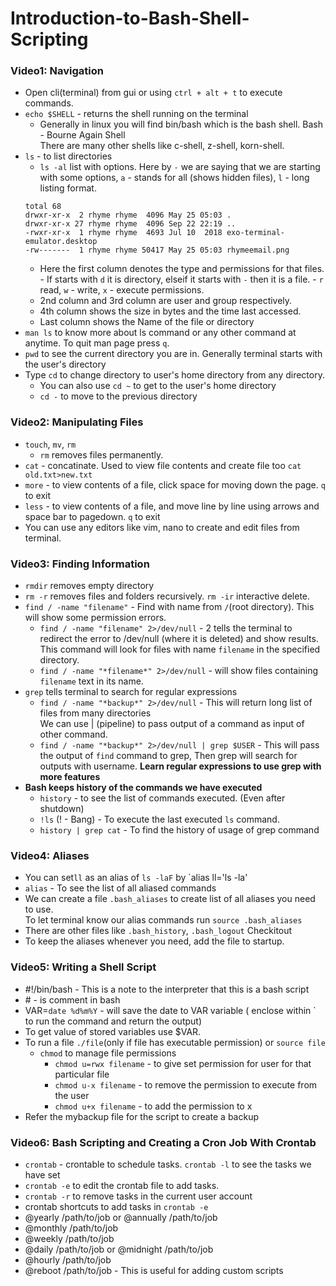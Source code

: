 # Introduction-to-Bash-Shell-Scripting

### Video1: Navigation
- Open cli(terminal) from gui or using `ctrl + alt + t` to execute commands.
- `echo $SHELL` - returns the shell running on the terminal
  - Generally in linux you will find bin/bash which is the bash shell. Bash - Bourne Again Shell  
  There are many other shells like c-shell, z-shell, korn-shell.  
- `ls` - to list directories  
    - `ls -al` list with options. Here by `-` we are saying that we are starting with some options, `a` - stands for all (shows hidden files), `l` - long listing format.
    ```
    total 68
    drwxr-xr-x  2 rhyme rhyme  4096 May 25 05:03 .
    drwxr-xr-x 27 rhyme rhyme  4096 Sep 22 22:19 ..
    -rwxr-xr-x  1 rhyme rhyme  4693 Jul 10  2018 exo-terminal-emulator.desktop
    -rw-------  1 rhyme rhyme 50417 May 25 05:03 rhymeemail.png
     ```
     - Here the first column denotes the type and permissions for that files.
      - If starts with `d` it is directory, elseif it starts with `-` then it is a file.
      - `r` read, `w` - write, `x` - execute permissions.
     - 2nd column and 3rd column are user and group respectively.
     - 4th column shows the size in bytes and the time last accessed.
     - Last column shows the Name of the file or directory
- `man ls` to know more about ls command or any other command at anytime. To quit man page press `q`.
- `pwd` to see the current directory you are in. Generally terminal starts with the user's directory
- Type `cd` to change directory to user's home directory from any directory.  
  - You can also use `cd ~` to get to the user's home directory
  - `cd -` to move to the previous directory

### Video2: Manipulating Files
- `touch`, `mv`, `rm`
  - `rm` removes files permanently.
 - `cat` - concatinate. Used to view file contents and create file too `cat old.txt>new.txt`
 - `more` - to view contents of a file, click space for moving down the page. `q` to exit
 - `less` - to view contents of a file, and move line by line using arrows and space bar to pagedown. `q` to exit
 - You can use any editors like vim, nano to create and edit files from terminal.

### Video3: Finding Information
- `rmdir` removes empty directory
- `rm -r` removes files and folders recursively. `rm -ir` interactive delete.
- `find / -name "filename"` - Find with name from `/`(root directory). This will show some permission errors.
  - `find / -name "filename" 2>/dev/null` - 2 tells the terminal to redirect the error to /dev/null (where it is deleted) and show results.  
  This command will look for files with name `filename` in the specified directory.
  - `find / -name "*filename*" 2>/dev/null` - will show files containing `filename` text in its name.
- `grep` tells terminal to search for regular expressions
  - `find / -name "*backup*" 2>/dev/null` - This will return long list of files from many directories  
  We can use | (pipeline) to pass output of a command as input of other command.
  - `find / -name "*backup*" 2>/dev/null | grep $USER` - This will pass the output of `find` command to grep, Then grep will search for outputs with username.
  **Learn regular expressions to use grep with more features**  
- **Bash keeps history of the commands we have executed**
  - `history` - to see the list of commands executed. (Even after shutdown)
  - `!ls` (! - Bang) - To execute the last executed `ls` command.
  - `history | grep cat` - To find the history of usage of grep command
  
### Video4: Aliases
- You can set`ll` as an alias of `ls -laF` by `alias ll='ls -la'
- `alias` - To see the list of all aliased commands
- We can create a file `.bash_aliases` to create list of all aliases you need to use.  
To let terminal know our alias commands run `source .bash_aliases`
- There are other files like `.bash_history`, `.bash_logout` Checkitout
- To keep the aliases whenever you need, add the file to startup.

### Video5: Writing a Shell Script
- #!/bin/bash - This is a note to the interpreter that this is a bash script
- \# - is comment in bash
- VAR=`date %d%m%Y` - will save the date to VAR variable ( enclose within \` to run the command and return the output)
- To get value of stored variables use $VAR.
- To run a file `./file`(only if file has executable permission) or `source file`
  - `chmod` to manage file permissions
    - `chmod u=rwx filename` - to give set permission for user for that particular file
    - `chmod u-x filename` - to remove the permission to execute from the user
    - `chmod u+x filename` - to add the permission to x
 - Refer the mybackup file for the script to create a backup
 
 ### Video6: Bash Scripting and Creating a Cron Job With Crontab
 - `crontab` - crontable to schedule tasks. `crontab -l` to see the tasks we have set
 - `crontab -e` to edit the crontab file to add tasks.
 - `crontab -r` to remove tasks in the current user account
 - crontab shortcuts to add tasks in `crontab -e`
  - @yearly /path/to/job or @annually /path/to/job
  - @monthly /path/to/job
  - @weekly /path/to/job
  - @daily /path/to/job or @midnight /path/to/job
  - @hourly /path/to/job
  - @reboot /path/to/job - This is useful for adding custom scripts
 
